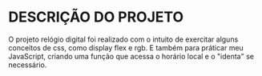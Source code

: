 <h1>DESCRIÇÃO DO PROJETO</h1>

<p>
  O projeto relógio digital foi realizado com o intuito de  exercitar alguns conceitos de css, como display flex e rgb. E também para práticar meu JavaScript, criando uma função que acessa o horário local e o "identa" se necessário.
</p>

